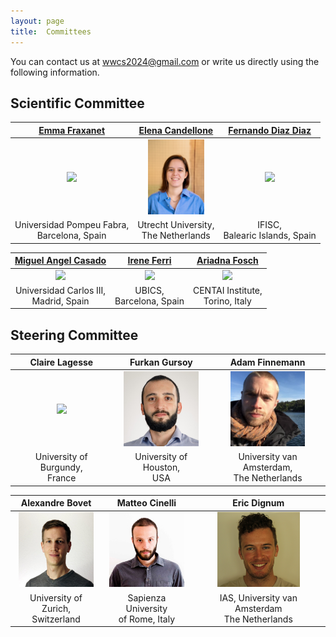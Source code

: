 ```yaml
---
layout: page
title:  Committees
---
```


You can contact us at [wwcs2024@gmail.com](mailto:wwcs2024@gmail.com) or write us directly using the following information.

## Scientific Committee

|[Emma Fraxanet]()|[Elena Candellone](elenacandellone.github.io)|[Fernando Diaz Diaz]()|
|:-------------------------:|:-------------------------:|:-------------------------:|
|<img src="/assets/image24/committee/emma" height="120px"  />| <img src="/assets/image24/committee/elena.jpeg" height="120px"  />| <img src="/assets/image24/committee/fer" height="120px"  />|
|Universidad Pompeu Fabra, <br> Barcelona, Spain | Utrecht University, <br> The Netherlands | IFISC,<br>  Balearic Islands, Spain |

|[Miguel Angel Casado]()|[Irene Ferri]()|[Ariadna Fosch]()|
|:-------------------------:|:-------------------------:|:-------------------------:|
|<img src="/assets/image24/committee/miguel.jpg" height="120px"  />| <img src="/assets/image24/committee/irene.jpg" height="120px"  />| <img src="/assets/image24/committee/ari.jpg" height="120px"  />|
| Universidad Carlos III, <br> Madrid, Spain | UBICS, <br> Barcelona, Spain | CENTAI Institute, <br> Torino, Italy|


## Steering Committee

|Claire Lagesse|Furkan Gursoy|Adam Finnemann|
|:-------------------------:|:-------------------------:|:-------------------------:|
|<img src="/assets/image23/committee/SC/claire.jpg" height="120px" /> | <img src="/assets/image24/committee/furkan.jpg" height="120px" /> | <img src="/assets/image24/committee/adam.png" height="120px"  /> | 
|University of Burgundy, <br> France|University of Houston, <br> USA|University van Amsterdam, <br>  The Netherlands|

|Alexandre Bovet|Matteo Cinelli|Eric Dignum|
|:-------------------------:|:-------------------------:|:-------------------------:|
|<img src="/assets/image24/committee/alex.jpg" height="120px" /> | <img src="/assets/image24/committee/matteo.jpg" height="120px"/> | <img src="/assets/image24/committee/eric.png" height="120px"  />|
|University of Zurich, <br> Switzerland| Sapienza University <br> of Rome, Italy | IAS, University van Amsterdam <br> The Netherlands|
